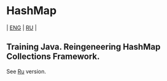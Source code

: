 # HashMap
| [ENG](https://github.com/A1eksMa/HashMap/blob/main/README.md) | [RU](https://github.com/A1eksMa/HashMap/blob/main/README_RU.md) | 
## Training Java. Reingeneering HashMap Collections Framework.
See [Ru](https://github.com/A1eksMa/HashMap/blob/main/README_RU.md) version.


